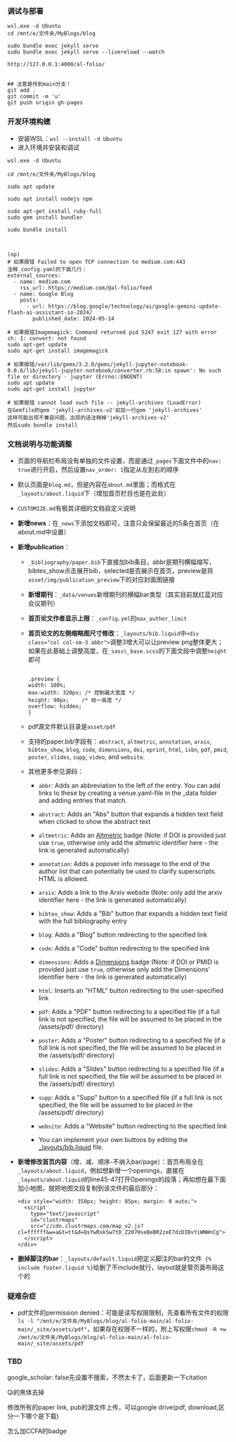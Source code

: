 ### 调试与部署

```
wsl.exe -d Ubuntu
cd /mnt/e/文件夹/MyBlogs/blog

sudo bundle exec jekyll serve
sudo bundle exec jekyll serve --livereload --watch

http://127.0.0.1:4000/al-folio/


## 注意是传到main分支！
git add .
git commit -m 'u'
git push origin gh-pages
```


### 开发环境构建

- 安装WSL：`wsl --install -d Ubuntu`
- 进入环境并安装和调试

```
wsl.exe -d Ubuntu

cd /mnt/e/文件夹/MyBlogs/blog

sudo apt update

sudo apt install nodejs npm

sudo apt-get install ruby-full
sudo gem install bundler

sudo bundle install



(op)
# 如果报错 Failed to open TCP connection to medium.com:443 
注释_config.yaml的下面几行：
external_sources:
  - name: medium.com
    rss_url: https://medium.com/@al-folio/feed
  - name: Google Blog
    posts:
      - url: https://blog.google/technology/ai/google-gemini-update-flash-ai-assistant-io-2024/
        published_date: 2024-05-14

# 如果报错Imagemagick: Command returned pid 5247 exit 127 with error sh: 1: convert: not found
sudo apt-get update
sudo apt-get install imagemagick

# 如果报错/var/lib/gems/3.2.0/gems/jekyll-jupyter-notebook-0.0.6/lib/jekyll-jupyter-notebook/converter.rb:58:in spawn': No such file or directory - jupyter (Errno::ENOENT)
sudo apt update
sudo apt-get install jupyter

# 如果报错 cannot load such file -- jekyll-archives (LoadError)
在Gemfile的gem 'jekyll-archives-v2'前加一行gem 'jekyll-archives'
这样可能出现不兼容问题，出现的话注释掉'jekyll-archives-v2'
然后sudo bundle install
```



###  文档说明与功能调整

- 页面的导航栏布局没有单独的文件设置，而是通过`_pages`下面文件中的`nav: true`进行开启，然后设置`nav_order: 1`指定从左到右的顺序

- 默认页面是`blog.md`，但是内容在`about.md`里面；而格式在`_layouts/about.liquid`下（增加首页栏目也是在此处）

- `CUSTOMIZE.md`有极其详细的文档自定义说明

- **新增news**：在`_news`下添加文档即可，注意只会保留最近的5条在首页（在about.md中设置）

- **新增publication**：

  - `_bibliography/paper.bib`下直接加bib条目，abbr是期刊横幅缩写，bibtex_show点击展开bib，selected是否展示在首页，preview是将`asset/img/publication_preview`下的对应封面图链接

  - **新增期刊**：`_data/venues`新增期刊的横幅bar类型（其实目前就红蓝对应会议期刊）

  - **首页论文作者显示上限**：`_config.yml`的`max_author_limit`

  - **首页论文的左侧缩略图尺寸修改**：`_layouts/bib.liquid`中`<div class="col col-sm-3 abbr">`调整3增大可以让preview png整体更大；如果在此基础上调整高度，在`_sass\_base.scss`的下面文段中调整`height`即可

    ```
    
    .preview {
    width: 100%;
    max-width: 320px; /* 控制最大宽度 */
    height: 90px;    /* 统一高度 */
    overflow: hidden;
    }
    ```

    

  - pdf源文件默认目录是`asset/pdf`

  - 支持的paper.bib字段有：`abstract`, `altmetric`, `annotation`, `arxiv`, `bibtex_show`, `blog`, `code`, `dimensions`, `doi`, `eprint`, `html`, `isbn`, `pdf`, `pmid`, `poster`, `slides`, `supp`, `video`, and `website`.

  - 其他更多参见源码：

    - `abbr`: Adds an abbreviation to the left of the entry. You can add links to these by creating a venue.yaml-file in the \_data folder and adding entries that match.
    - `abstract`: Adds an "Abs" button that expands a hidden text field when clicked to show the abstract text
    - `altmetric`: Adds an [Altmetric](https://www.altmetric.com/) badge (Note: if DOI is provided just use `true`, otherwise only add the altmetric identifier here - the link is generated automatically)
    - `annotation`: Adds a popover info message to the end of the author list that can potentially be used to clarify superscripts. HTML is allowed.
    - `arxiv`: Adds a link to the Arxiv website (Note: only add the arxiv identifier here - the link is generated automatically)
    - `bibtex_show`: Adds a "Bib" button that expands a hidden text field with the full bibliography entry
    - `blog`: Adds a "Blog" button redirecting to the specified link
    - `code`: Adds a "Code" button redirecting to the specified link
    - `dimensions`: Adds a [Dimensions](https://www.dimensions.ai/) badge (Note: if DOI or PMID is provided just use `true`, otherwise only add the Dimensions' identifier here - the link is generated automatically)
    - `html`: Inserts an "HTML" button redirecting to the user-specified link
    - `pdf`: Adds a "PDF" button redirecting to a specified file (if a full link is not specified, the file will be assumed to be placed in the /assets/pdf/ directory)
    - `poster`: Adds a "Poster" button redirecting to a specified file (if a full link is not specified, the file will be assumed to be placed in the /assets/pdf/ directory)
    - `slides`: Adds a "Slides" button redirecting to a specified file (if a full link is not specified, the file will be assumed to be placed in the /assets/pdf/ directory)
    - `supp`: Adds a "Supp" button to a specified file (if a full link is not specified, the file will be assumed to be placed in the /assets/pdf/ directory)
    - `website`: Adds a "Website" button redirecting to the specified link

    - You can implement your own buttons by editing the [\_layouts/bib.liquid](_layouts/bib.liquid) file.

- **新增修改首页内容**（增、减、顺序-不纳入bar/page）：首页布局全在`_layouts/about.liquid`，例如想新增一个openings，直接在`_layouts/about.liquid`的line45-47打开Openings的段落；再如想在最下面加小地图，就把地图文段复制到该文件的最后部分：

  ```
  <div style="width: 350px; height: 85px; margin: 0 auto;">  
    <script 
      type="text/javascript" 
      id="clustrmaps" 
      src="//cdn.clustrmaps.com/map_v2.js?cl=ffffff&w=a&t=tt&d=QsYwRxkSw7tD_Z207HseBeBR2zeE7dzDIBvYiWNWnCg">
    </script>
  </div>	
  ```

- **删掉脚注的bar**：`_layouts/default.liquid`把定义脚注的bar的文件` {% include footer.liquid %}`给删了不include就行，layout就是管页面布局这个的

### 疑难杂症

- pdf文件的permission denied：可能是读写权限限制，先查看所有文件的权限`ls -l "/mnt/e/文件夹/MyBlogs/blog/al-folio-main/al-folio-main/_site/assets/pdf"`，如果存在权限不一样的，附上写权限`chmod -R +w /mnt/e/文件夹/MyBlogs/blog/al-folio-main/al-folio-main/_site/assets/pdf`

### TBD

google_scholar: false先设置不搜索，不然太卡了，后面更新一下citation

Qi的黑体去掉

修改所有的paper link, pub的源文件上传，可以google drive(pdf, download,区分一下哪个是下载)

怎么加CCFA的badge
